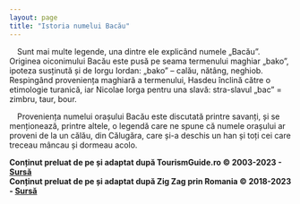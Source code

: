 ```yaml
---
layout: page
title: "Istoria numelui Bacău"
---
```


&emsp;Sunt mai multe legende, una dintre ele explicând numele „Bacău”. Originea oiconimului Bacău este pusă pe seama termenului maghiar „bako”, ipoteza susținută și de Iorgu Iordan: „bako” – calău, nătâng, neghiob. Respingând proveniența maghiară a termenului, Hasdeu înclină către o etimologie turanică, iar Nicolae Iorga pentru una slavă: stra-slavul „bac” = zimbru, taur, bour.

&emsp;Proveniența numelui orașului Bacău este discutată printre savanți, și se menționează, printre altele, o legendă care ne spune că numele orașului ar proveni de la un călău, din Călugăra, care și-a deschis un han și toți cei care treceau mâncau și dormeau acolo.

**Conținut preluat de pe și adaptat după TourismGuide.ro © 2003-2023 - [Sursă](https://www.tourismguide.ro/html/orase/Bacau/Bacau/istoric.php)** <br>
**Conținut preluat de pe și adaptat după Zig Zag prin Romania © 2018-2023 - [Sursă](http://zigzagprinromania.com/blog/muzeul-iulian-antonescu/)**
